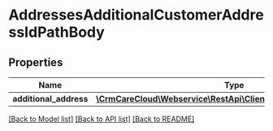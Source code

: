 # AddressesAdditionalCustomerAddressIdPathBody

## Properties
Name | Type | Description | Notes
------------ | ------------- | ------------- | -------------
**additional_address** | [**\CrmCareCloud\Webservice\RestApi\Client\Model\AdditionalAddress**](AdditionalAddress.md) |  | 

[[Back to Model list]](../../README.md#documentation-for-models) [[Back to API list]](../../README.md#documentation-for-api-endpoints) [[Back to README]](../../README.md)

